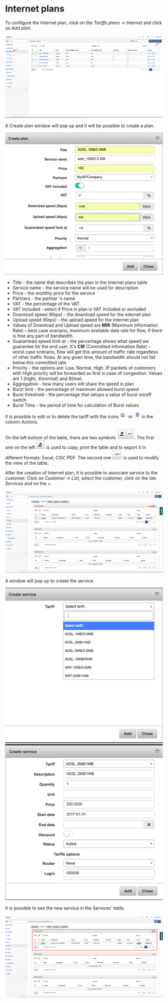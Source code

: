 Internet plans
==============

To configure the Internet plan, click on the _Tariffs plans → Internet_ and click on _Add plan._

![tariff_internet](tariff_internet.png)

A Create plan window will pop up and it will be possible to create a plan.

![create_plan_internet.png](create_plan_internet.png)

* Title - the name that describes the plan in the Internet plans table
* Service name - the service name will be used for description
* Price - the monthly price for the service
* Partners - the partner 's name
* VAT - the percentage of the VAT
* VAT Included - select if Price in plan is VAT included or excluded
* Download speed (Kbps) - the download speed for the internet plan
* Upload speed (Kbps) - the upload speed for the internet plan
* Values of Download and Upload speed are **MIR** (Maximum Information Rate) – best case scenario, maximum available data rate for flow, if there is free any part of bandwidth.
* Guaranteed speed limit at - the percentage shows what speed we guarantee for the end user. It's **CIR** (Committed Information Rate) – worst case scenario, flow will get this amount of traffic rate regardless of other traffic flows. At any given time, the bandwidth should not fall below this committed rate.
* Priority - the options are: Low, Normal, High. IP packets of customers with High priority will be forwarded as first in case of congestion. Values are 1 (high), 4(normal) and 8(low).
* Aggregation - how many users will share the speed in plan
* Burst limit - the percentage of maximum allowed burst speed
* Burst threshold - the percentage that setups a value of burst on/off switch
* Burst Time - the period of time for calculation of Burst values

It is possible to edit or to delete the tariff with the icons <icon class="image-icon">![edit.png](edit.png)</icon> or <icon class="image-icon">![delete.png](delete.png)</icon>in the column Actions.

On the left bottom of the table, there are two symbols <icon class="image-icon">![symbolsbottomleft.png](symbolsbottomleft.png)</icon>. The first one on the left <icon class="image-icon">![esportaformati.png](esportaformati.png)</icon> is used to copy, print the table and to export it in different formats: Excel, CSV, PDF. The second one <icon class="image-icon">![modifytheview.png](modifytheview.png)</icon> is used to modify the view of the table.

After the creation of Internet plan, it is possible to associate service to the customer. Click on _Customer → List_, select the customer, click on the tab _Services_ and on the +.

![add_plus_internet.png](add_plus_internet.png)

A window will pop up to create the service.

![create_service.png](create_service.png)
![create_service_adsl.png](create_service_adsl.png)

It is possible to see the new service in the Services' table.

![internetWIFI2MB_added.png](internetWIFI2MB_added.png)
